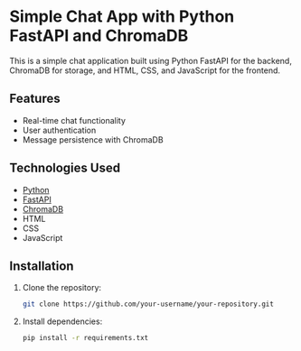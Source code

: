# Simple Chat App with Python FastAPI and ChromaDB

This is a simple chat application built using Python FastAPI for the backend, ChromaDB for storage, and HTML, CSS, and JavaScript for the frontend.

## Features

- Real-time chat functionality
- User authentication
- Message persistence with ChromaDB

## Technologies Used

- [Python](https://www.python.org/)
- [FastAPI](https://fastapi.tiangolo.com/)
- [ChromaDB](https://chromadb.com/)
- HTML
- CSS
- JavaScript

## Installation

1. Clone the repository:

   ```bash
   git clone https://github.com/your-username/your-repository.git

2. Install dependencies:

   ```bash
   pip install -r requirements.txt
